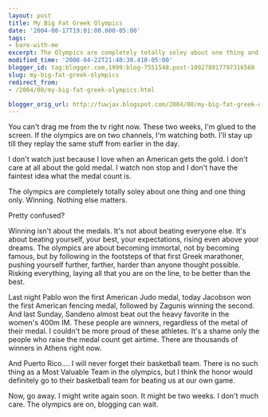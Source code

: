 ```yaml
---
layout: post
title: My Big Fat Greek Olympics
date: '2004-08-17T19:01:00.000-05:00'
tags:
- bare-with-me
excerpt: The Olympics are completely totally soley about one thing and one thing only.
modified_time: '2008-04-22T21:40:38.410-05:00'
blogger_id: tag:blogger.com,1999:blog-7551548.post-109278917797316568
slug: my-big-fat-greek-olympics
redirect_from: 
- /2004/08/my-big-fat-greek-olympics.html

blogger_orig_url: http://fuwjax.blogspot.com/2004/08/my-big-fat-greek-olympics.html
---
```


You can't drag me from the tv right now.  These two weeks, I'm glued to the screen.  If the olympics are on two channels, I'm watching both.  I'll stay up till they replay the same stuff from earlier in the day.

I don't watch just because I love when an American gets the gold.  I don't care at all about the gold medal.  I watch non stop and I don't have the faintest idea what the medal count is.

The olympics are completely totally soley about one thing and one thing only.  Winning.  Nothing else matters.

Pretty confused?

Winning isn't about the medals.  It's not about beating everyone else.  It's about beating yourself, your best, your expectations, rising even above your dreams.  The olympics are about becoming immortal, not by becoming famous, but by following in the footsteps of that first Greek marathoner, pushing yourself further, farther, harder than anyone thought possible.  Risking everything, laying all that you are on the line, to be better than the best.

Last night Pablo won the first American Judo medal, today Jacobson won the first American fencing medal, followed by Zagunis winning the second.  And last Sunday, Sandeno almost beat out the heavy favorite in the women's 400m IM.  These people are winners, regardless of the metal of their medal.  I couldn't be more proud of these athletes.  It's a shame only the people who raise the medal count get airtime.  There are thousands of winners in Athens right now.

And Puerto Rico.... I will never forget their basketball team.  There is no such thing as a Most Valuable Team in the olympics, but I think the honor would definitely go to their basketball team for beating us at our own game.

Now, go away.  I might write again soon.  It might be two weeks.  I don't much care.  The olympics are on, blogging can wait.

